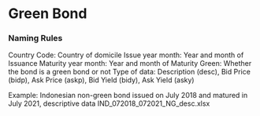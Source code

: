 # Green Bond
### Naming Rules
Country Code: Country of domicile
Issue year month: Year and month of Issuance
Maturity year month: Year and month of Maturity
Green: Whether the bond is a green bond or not
Type of data: Description (desc), Bid Price (bidp), Ask Price (askp), Bid Yield (bidy), Ask Yield (asky)

Example:
Indonesian non-green bond issued on July 2018 and matured in July 2021, descriptive data
IND_072018_072021_NG_desc.xlsx

